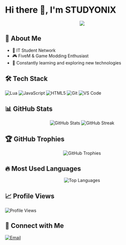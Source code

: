 # Hi there 👋, I'm STUDYONIX

<div align="center">
  <a href="https://git.io/typing-svg">
    <img src="https://readme-typing-svg.herokuapp.com/?lines=IT+Student;Game+Developer;FiveM+Enthusiast;Open+Source+Contributor&center=true&width=500&height=50">
  </a>
</div>

## 🚀 About Me
- 💼 IT Student Network
- 🎮 FiveM & Game Modding Enthusiast
- 🌱 Constantly learning and exploring new technologies

## 🛠️ Tech Stack
![Lua](https://img.shields.io/badge/-Lua-2C2D72?style=flat&logo=lua)
![JavaScript](https://img.shields.io/badge/-JavaScript-F7DF1E?style=flat&logo=javascript&logoColor=black)
![HTML5](https://img.shields.io/badge/-HTML5-E34F26?style=flat&logo=html5&logoColor=white)
![Git](https://img.shields.io/badge/-Git-F05032?style=flat&logo=git&logoColor=white)
![VS Code](https://img.shields.io/badge/-VS%20Code-007ACC?style=flat&logo=visual-studio-code)



## 📊 GitHub Stats
<div align="center">
  <img src="https://github-readme-stats.vercel.app/api?username=STUDYONIX&show_icons=true&theme=radical" alt="GitHub Stats" />
  <img src="https://github-readme-streak-stats.herokuapp.com/?user=STUDYONIX&theme=radical" alt="GitHub Streak" />
</div>

## 🏆 GitHub Trophies
<div align="center">
  <img src="https://github-profile-trophy.vercel.app/?username=STUDYONIX&theme=radical&column=7" alt="GitHub Trophies" />
</div>

## 🔥 Most Used Languages
<div align="center">
  <img src="https://github-readme-stats.vercel.app/api/top-langs/?username=STUDYONIX&layout=compact&theme=radical" alt="Top Languages" />
</div>

## 📈 Profile Views
![Profile Views](https://komarev.com/ghpvc/?username=STUDYONIX&color=blueviolet)

## 🤝 Connect with Me
[![Email](https://img.shields.io/badge/-Email-D14836?style=flat&logo=gmail&logoColor=white)](mailto:labouse2.0@gmail.com)
